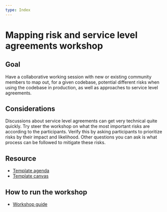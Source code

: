 ```yaml
---
type: Index
---
```


# Mapping risk and service level agreements workshop

## Goal

Have a collaborative working session with new or existing community members to map out, for a given codebase, potential different risks when using the codebase in production, as well as approaches to service level agreements.

## Considerations

Discussions about service level agreements can get very technical quite quickly.
Try steer the workshop on what the most important risks are according to the participants.
Verify this by asking participants to prioritize risks by their impact and likelihood.
Other questions you can ask is what process can be followed to mitigate these risks.

## Resource

* [Template agenda](agenda-template.md)
* [Template canvas](Mapping-risk-and-service-level-agreements-template.pdf)

## How to run the workshop

* [Workshop guide](workshop-guide.md)

